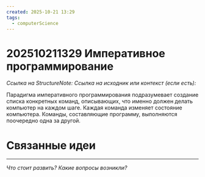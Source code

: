 ```yaml
---
created: 2025-10-21 13:29
tags:
  - computerScience
---
```

# 202510211329 Императивное программирование

*Ссылка на StructureNote:*
*Ссылка на исходник или контекст (если есть):*

Парадигма императивного программирования подразумевает создание списка конкретных команд, описывающих, что именно должен делать компьютер на каждом шаге. Каждая команда изменяет состояние компьютера. Команды, составляющие программу, выполняются поочередно одна за другой.

# Связанные идеи

---

*Что стоит развить? Какие вопросы возникли?*
